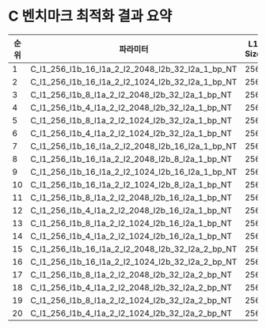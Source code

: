 # C 벤치마크 최적화 결과 요약

| 순위 | 파라미터                                             | L1 Size | L1 Block | L1 Assoc | L2 Size | L2 Block | L2 Assoc | BP | 점수      | 사이클    | CPI    | 명령어 수  |
|----|--------------------------------------------------|---------|----------|----------|---------|----------|----------|----|---------|--------|--------|--------|
| 1  | C_l1_256_l1b_16_l1a_2_l2_2048_l2b_32_l2a_1_bp_NT | 256     | 16       | 2        | 2048    | 32       | 1        | NT | 10.6969 | 916524 | 1.8688 | 490423 |
| 2  | C_l1_256_l1b_16_l1a_2_l2_1024_l2b_32_l2a_1_bp_NT | 256     | 16       | 2        | 1024    | 32       | 1        | NT | 10.6958 | 916612 | 1.869  | 490423 |
| 3  | C_l1_256_l1b_8_l1a_2_l2_2048_l2b_32_l2a_1_bp_NT  | 256     | 8        | 2        | 2048    | 32       | 1        | NT | 10.6845 | 917580 | 1.871  | 490423 |
| 4  | C_l1_256_l1b_4_l1a_2_l2_2048_l2b_32_l2a_1_bp_NT  | 256     | 4        | 2        | 2048    | 32       | 1        | NT | 10.6843 | 917602 | 1.871  | 490423 |
| 5  | C_l1_256_l1b_8_l1a_2_l2_1024_l2b_32_l2a_1_bp_NT  | 256     | 8        | 2        | 1024    | 32       | 1        | NT | 10.6835 | 917668 | 1.8712 | 490423 |
| 6  | C_l1_256_l1b_4_l1a_2_l2_1024_l2b_32_l2a_1_bp_NT  | 256     | 4        | 2        | 1024    | 32       | 1        | NT | 10.6833 | 917690 | 1.8712 | 490423 |
| 7  | C_l1_256_l1b_16_l1a_2_l2_2048_l2b_16_l2a_1_bp_NT | 256     | 16       | 2        | 2048    | 16       | 1        | NT | 10.6478 | 920748 | 1.8775 | 490423 |
| 8  | C_l1_256_l1b_16_l1a_2_l2_2048_l2b_8_l2a_1_bp_NT  | 256     | 16       | 2        | 2048    | 8        | 1        | NT | 10.6478 | 920748 | 1.8775 | 490423 |
| 9  | C_l1_256_l1b_16_l1a_2_l2_1024_l2b_16_l2a_1_bp_NT | 256     | 16       | 2        | 1024    | 16       | 1        | NT | 10.6468 | 920836 | 1.8776 | 490423 |
| 10 | C_l1_256_l1b_16_l1a_2_l2_1024_l2b_8_l2a_1_bp_NT  | 256     | 16       | 2        | 1024    | 8        | 1        | NT | 10.6468 | 920836 | 1.8776 | 490423 |
| 11 | C_l1_256_l1b_8_l1a_2_l2_2048_l2b_16_l2a_1_bp_NT  | 256     | 8        | 2        | 2048    | 16       | 1        | NT | 10.6356 | 921804 | 1.8796 | 490423 |
| 12 | C_l1_256_l1b_4_l1a_2_l2_2048_l2b_16_l2a_1_bp_NT  | 256     | 4        | 2        | 2048    | 16       | 1        | NT | 10.6353 | 921826 | 1.8797 | 490423 |
| 13 | C_l1_256_l1b_8_l1a_2_l2_1024_l2b_16_l2a_1_bp_NT  | 256     | 8        | 2        | 1024    | 16       | 1        | NT | 10.6346 | 921892 | 1.8798 | 490423 |
| 14 | C_l1_256_l1b_4_l1a_2_l2_1024_l2b_16_l2a_1_bp_NT  | 256     | 4        | 2        | 1024    | 16       | 1        | NT | 10.6343 | 921914 | 1.8798 | 490423 |
| 15 | C_l1_256_l1b_16_l1a_2_l2_2048_l2b_32_l2a_2_bp_NT | 256     | 16       | 2        | 2048    | 32       | 2        | NT | 10.5909 | 916524 | 1.8688 | 490423 |
| 16 | C_l1_256_l1b_16_l1a_2_l2_1024_l2b_32_l2a_2_bp_NT | 256     | 16       | 2        | 1024    | 32       | 2        | NT | 10.5899 | 916612 | 1.869  | 490423 |
| 17 | C_l1_256_l1b_8_l1a_2_l2_2048_l2b_32_l2a_2_bp_NT  | 256     | 8        | 2        | 2048    | 32       | 2        | NT | 10.5788 | 917580 | 1.871  | 490423 |
| 18 | C_l1_256_l1b_4_l1a_2_l2_2048_l2b_32_l2a_2_bp_NT  | 256     | 4        | 2        | 2048    | 32       | 2        | NT | 10.5785 | 917602 | 1.871  | 490423 |
| 19 | C_l1_256_l1b_8_l1a_2_l2_1024_l2b_32_l2a_2_bp_NT  | 256     | 8        | 2        | 1024    | 32       | 2        | NT | 10.5777 | 917668 | 1.8712 | 490423 |
| 20 | C_l1_256_l1b_4_l1a_2_l2_1024_l2b_32_l2a_2_bp_NT  | 256     | 4        | 2        | 1024    | 32       | 2        | NT | 10.5775 | 917690 | 1.8712 | 490423 |
